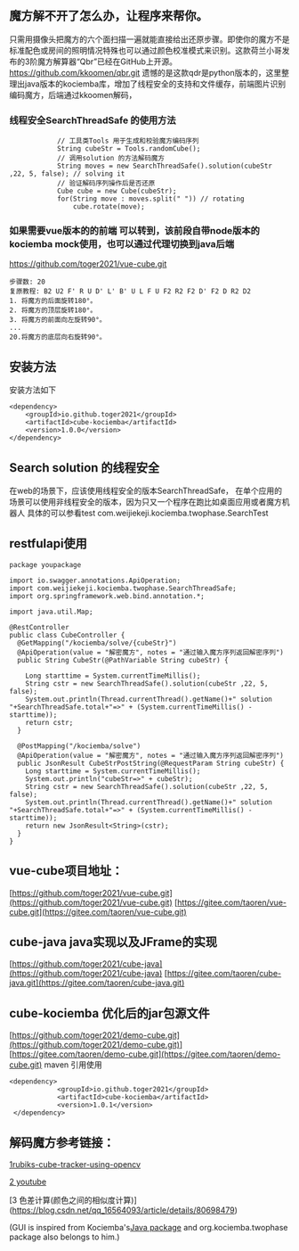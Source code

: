 ## 魔方解不开了怎么办，让程序来帮你。
只需用摄像头把魔方的六个面扫描一遍就能直接给出还原步骤。即使你的魔方不是标准配色或房间的照明情况特殊也可以通过颜色校准模式来识别。这款荷兰小哥发布的3阶魔方解算器“Qbr”已经在GitHub上开源。 https://github.com/kkoomen/qbr.git
遗憾的是这款qdr是python版本的，这里整理出java版本的kociemba库，增加了线程安全的支持和文件缓存，前端图片识别编码魔方，后端通过kkoomen解码，


### 线程安全SearchThreadSafe 的使用方法
```
            // 工具类Tools 用于生成和校验魔方编码序列
            String cubeStr = Tools.randomCube();
            // 调用solution 的方法解码魔方
            String moves = new SearchThreadSafe().solution(cubeStr ,22, 5, false); // solving it
            // 验证解码序列操作后是否还原
            Cube cube = new Cube(cubeStr);
            for(String move : moves.split(" ")) // rotating
                cube.rotate(move);

```

### 如果需要vue版本的的前端 可以转到，该前段自带node版本的kociemba mock使用，也可以通过代理切换到java后端
https://github.com/toger2021/vue-cube.git
```
步骤数: 20
复原教程: B2 U2 F' R U D' L' B' U L F U F2 R2 F2 D' F2 D R2 D2
1. 将魔方的后面旋转180°。
2. 将魔方的顶层旋转180°。
3. 将魔方的前面向左旋转90°。
...
20.将魔方的底层向右旋转90°。
```
## 安装方法
安装方法如下
````
<dependency>
    <groupId>io.github.toger2021</groupId>
    <artifactId>cube-kociemba</artifactId>
    <version>1.0.0</version>
</dependency>

````
## Search solution 的线程安全
在web的场景下，应该使用线程安全的版本SearchThreadSafe，
在单个应用的场景可以使用非线程安全的版本，因为只又一个程序在跑比如桌面应用或者魔方机器人
具体的可以参看test com.weijiekeji.kociemba.twophase.SearchTest
## restfulapi使用
```
package youpackage

import io.swagger.annotations.ApiOperation;
import com.weijiekeji.kociemba.twophase.SearchThreadSafe;
import org.springframework.web.bind.annotation.*;

import java.util.Map;

@RestController
public class CubeController {
  @GetMapping("/kociemba/solve/{cubeStr}")
  @ApiOperation(value = "解密魔方", notes = "通过输入魔方序列返回解密序列")
  public String CubeStr(@PathVariable String cubeStr) {

    Long starttime = System.currentTimeMillis();
    String cstr = new SearchThreadSafe().solution(cubeStr ,22, 5, false);
    System.out.println(Thread.currentThread().getName()+" solution "+SearchThreadSafe.total+"=>" + (System.currentTimeMillis() - starttime));
    return cstr;
  }

  @PostMapping("/kociemba/solve")
  @ApiOperation(value = "解密魔方", notes = "通过输入魔方序列返回解密序列")
  public JsonResult CubeStrPostString(@RequestParam String cubeStr) {
    Long starttime = System.currentTimeMillis();
    System.out.println("cubeStr=>" + cubeStr);
    String cstr = new SearchThreadSafe().solution(cubeStr ,22, 5, false);
    System.out.println(Thread.currentThread().getName()+" solution "+SearchThreadSafe.total+"=>" + (System.currentTimeMillis() - starttime));
    return new JsonResult<String>(cstr);
  }
}

```

## vue-cube项目地址：
[https://github.com/toger2021/vue-cube.git](https://github.com/toger2021/vue-cube.git)
[https://gitee.com/taoren/vue-cube.git](https://gitee.com/taoren/vue-cube.git)

## cube-java java实现以及JFrame的实现
[https://github.com/toger2021/cube-java](https://github.com/toger2021/cube-java)
[https://gitee.com/taoren/cube-java.git](https://gitee.com/taoren/cube-java.git)

## cube-kociemba 优化后的jar包源文件
[https://github.com/toger2021/demo-cube.git](https://github.com/toger2021/demo-cube.git)]
[https://gitee.com/taoren/demo-cube.git](https://gitee.com/taoren/demo-cube.git)
maven 引用使用
```
<dependency>
            <groupId>io.github.toger2021</groupId>
            <artifactId>cube-kociemba</artifactId>
            <version>1.0.1</version>
 </dependency>
```


## 解码魔方参考链接：
[1rubiks-cube-tracker-using-opencv](http://programmablebrick.blogspot.com/2017/02/rubiks-cube-tracker-using-opencv.html)

[2 youtube](https://www.youtube.com/watch?v=ixTddQQ2Hs4)

[3 色差计算(颜色之间的相似度计算)] (https://blog.csdn.net/qq_16564093/article/details/80698479)

(GUI is inspired from Kociemba's[Java package](http://kociemba.org/download.htm) and org.kociemba.twophase package also belongs to him.)

